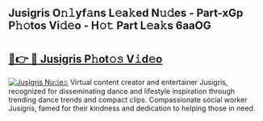 ## Jusigris O𝚗𝚕yf𝚊ns L𝚎a𝚔ed N𝚞𝚍es - Part-xGp P𝚑𝚘tos Vi𝚍𝚎o - H𝚘𝚝 Part L𝚎a𝚔s 6aaOG

# <h2><a href="http://kf8ct5f.oniu.top/?m=Jusigris">🔗👉 🔴 Jusigris P𝚑ot𝚘𝚜 V𝚒d𝚎o</a></h2>

[![Jusigris Nu𝚍e𝚜](https://i.imgur.com/0qMVB7G.gif)](http://kf8ct5f.oniu.top/?m=Jusigris)
Virtual content creator and entertainer Jusigris, recognized for disseminating dance and lifestyle inspiration through trending dance trends and compact clips. Compassionate social worker Jusigris, famed for their kindness and dedication to helping those in need.  
